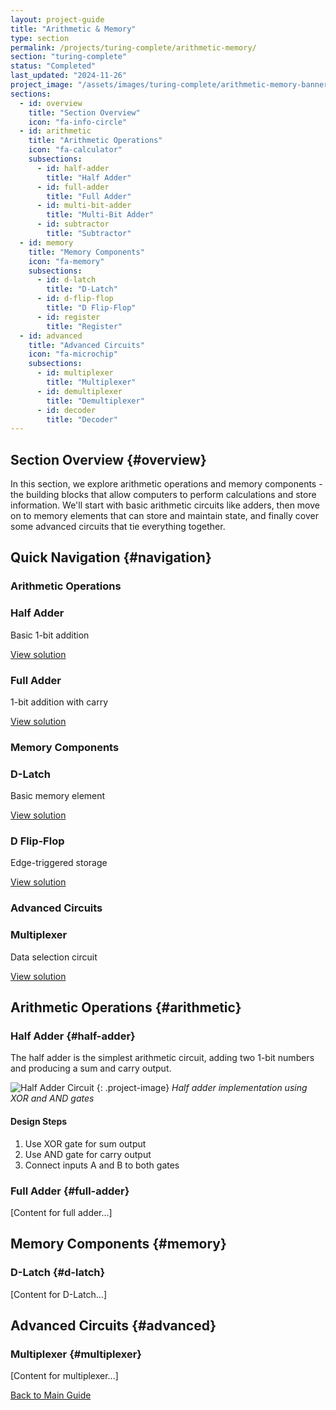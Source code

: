 ```yaml
---
layout: project-guide
title: "Arithmetic & Memory"
type: section
permalink: /projects/turing-complete/arithmetic-memory/
section: "turing-complete"
status: "Completed"
last_updated: "2024-11-26"
project_image: "/assets/images/turing-complete/arithmetic-memory-banner.jpg"
sections:
  - id: overview
    title: "Section Overview"
    icon: "fa-info-circle"
  - id: arithmetic
    title: "Arithmetic Operations"
    icon: "fa-calculator"
    subsections:
      - id: half-adder
        title: "Half Adder"
      - id: full-adder
        title: "Full Adder"
      - id: multi-bit-adder
        title: "Multi-Bit Adder"
      - id: subtractor
        title: "Subtractor"
  - id: memory
    title: "Memory Components"
    icon: "fa-memory"
    subsections:
      - id: d-latch
        title: "D-Latch"
      - id: d-flip-flop
        title: "D Flip-Flop"
      - id: register
        title: "Register"
  - id: advanced
    title: "Advanced Circuits"
    icon: "fa-microchip"
    subsections:
      - id: multiplexer
        title: "Multiplexer"
      - id: demultiplexer
        title: "Demultiplexer"
      - id: decoder
        title: "Decoder"
---
```


## Section Overview {#overview}
In this section, we explore arithmetic operations and memory components - the building blocks that allow computers to perform calculations and store information. We'll start with basic arithmetic circuits like adders, then move on to memory elements that can store and maintain state, and finally cover some advanced circuits that tie everything together.

## Quick Navigation {#navigation}

### Arithmetic Operations
<div class="subsection-grid">
  <div class="subsection-card">
    <h3>Half Adder</h3>
    <p>Basic 1-bit addition</p>
    <a href="#half-adder" class="subsection-link">View solution <i class="fas fa-arrow-right"></i></a>
  </div>

  <div class="subsection-card">
    <h3>Full Adder</h3>
    <p>1-bit addition with carry</p>
    <a href="#full-adder" class="subsection-link">View solution <i class="fas fa-arrow-right"></i></a>
  </div>
  
  <!-- Add other arithmetic subsections -->
</div>

### Memory Components
<div class="subsection-grid">
  <div class="subsection-card">
    <h3>D-Latch</h3>
    <p>Basic memory element</p>
    <a href="#d-latch" class="subsection-link">View solution <i class="fas fa-arrow-right"></i></a>
  </div>

  <div class="subsection-card">
    <h3>D Flip-Flop</h3>
    <p>Edge-triggered storage</p>
    <a href="#d-flip-flop" class="subsection-link">View solution <i class="fas fa-arrow-right"></i></a>
  </div>
  
  <!-- Add other memory subsections -->
</div>

### Advanced Circuits
<div class="subsection-grid">
  <div class="subsection-card">
    <h3>Multiplexer</h3>
    <p>Data selection circuit</p>
    <a href="#multiplexer" class="subsection-link">View solution <i class="fas fa-arrow-right"></i></a>
  </div>
  
  <!-- Add other advanced circuit subsections -->
</div>

## Arithmetic Operations {#arithmetic}

### Half Adder {#half-adder}
The half adder is the simplest arithmetic circuit, adding two 1-bit numbers and producing a sum and carry output.

![Half Adder Circuit](/assets/images/ArithmeticMemory/half-adder.png)
{: .project-image}
*Half adder implementation using XOR and AND gates*

#### Design Steps
1. Use XOR gate for sum output
2. Use AND gate for carry output
3. Connect inputs A and B to both gates

### Full Adder {#full-adder}
[Content for full adder...]

## Memory Components {#memory}

### D-Latch {#d-latch}
[Content for D-Latch...]

## Advanced Circuits {#advanced}

### Multiplexer {#multiplexer}
[Content for multiplexer...]

<!-- Back to main guide link -->
<div class="guide-navigation">
  <a href=".." class="back-to-guide">
    <i class="fas fa-arrow-left"></i> Back to Main Guide
  </a>
</div>
